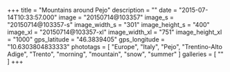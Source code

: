 +++
title = "Mountains around Pejo"
description = ""
date = "2015-07-14T10:33:57.000"
image = "20150714@103357"
image_s = "20150714@103357-s"
image_width_s = "301"
image_height_s = "400"
image_xl = "20150714@103357-xl"
image_width_xl = "751"
image_height_xl = "1000"
gps_latitude = "46.3839405"
gps_longitude = "10.6303804833333"
phototags = [ "Europe", "Italy", "Pejo", "Trentino-Alto Adige", "Trento", "morning", "mountain", "snow", "summer" ]
galleries = [ "" ]
+++
